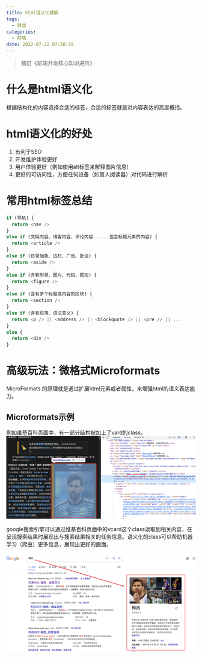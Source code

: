 ```yaml
---
title: html语义化理解
tags:
  - 转载
categories:
  - 前端
date: 2022-07-22 07:50:59
---
```

> 摘自《前端开发核心知识进阶》


# 什么是html语义化
根据结构化的内容选择合适的标签，合适的标签就是对内容表达的高度概括。

<!--more-->
# html语义化的好处
1. 有利于SEO
2. 开发维护体验更好
3. 用户体验更好（例如使用alt标签来解释图片信息）
4. 更好的可访问性，方便任何设备（如盲人阅读器）对代码进行解析

# 常用html标签总结
```js
if (导航) {
  return <nav />
}
else if (文稿内容、博客内容、评论内容......包含标题元素的内容) {
  return <article />
}
else if (目录抽象、边栏、广告、批注) {
  return <aside />
}
else if (含有附录、图片、代码、图形) {
  return <figure />
}
else if (含有多个标题或内容的区块) {
  return <section />
}
else if (含有段落、语法意义) {
  return <p /> || <address /> || <blockquote /> || <pre /> || ...
}
else {
  return <div />
}
```

# 高级玩法：微格式Microformats
MicroFormats 的原理就是通过扩展html元素或者属性，来增强html的语义表达能力。

## Microformats示例
例如维基百科页面中，有一部分结构被加上了vard的class。
![右边加了vcard的结构](../images/vcard.png)

google搜索引擎可以通过维基百科页面中的vcard这个class读取到相关内容，在呈现搜索结果时展现出与搜索结果相关的任务信息。语义化的class可以帮助机器学习（爬虫）更多信息，展现出更好的画面。

![google搜索页面](../images/vcard2.png)